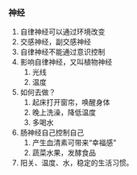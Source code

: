 ### 神经
1. 自律神经可以通过环境改变
2. 交感神经，副交感神经
3. 自律神经不能通过意识控制
4. 影响自律神经，又叫植物神经
	1. 光线
	2. 温度
5. 如何去做？
	1. 起床打开窗帘，唤醒身体
	2. 晚上洗澡，降低温度
	3. 多喝水
4. 肠神经自己控制自己
	1. 产生血清素可带来“幸福感”
	2. 蔬菜水果，发酵食品
3. 阳关、温度、水，稳定的生活习惯。